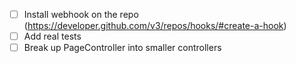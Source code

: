 - [ ] Install webhook on the repo (https://developer.github.com/v3/repos/hooks/#create-a-hook)
- [ ] Add real tests
- [ ] Break up PageController into smaller controllers
